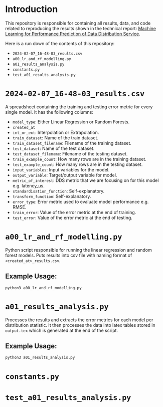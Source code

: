 # Introduction

This repository is responsible for containing all results, data, and code related to reproducing the results shown in the technical report: [Machine Learning for Performance Prediction of Data Distribution Service](https://openaccess.city.ac.uk/id/eprint/31554/).

Here is a run down of the contents of this repository:
- `2024-02-07_16-48-03_results.csv`
- `a00_lr_and_rf_modelling.py`
- `a01_results_analysis.py`
- `constants.py`
- `test_a01_results_analysis.py`

# `2024-02-07_16-48-03_results.csv`
A spreadsheet containing the training and testing error metric for every single model. It has the following columns:
- `model_type`: Either Linear Regression or Random Forests. 
- `created_at`
- `int_or_ext`: Interpolation or Extrapolation.
- `train_dataset`: Name of the train dataset.
- `train_dataset_filename`: Filename of the training dataset.
- `test_dataset`: Name of the test dataset.
- `test_dataset_filename`: Filename of the testing dataset.
- `train_example_count`: How many rows are in the training dataset.
- `test_example_count`: How many rows are in the testing dataset.
- `input_variables`: Input variables for the model.
- `output_variable`: Target/output variable for model.
- `metric_of_interest`: DDS metric that we are focusing on for this model e.g. latency_us.
- `standardisation_function`: Self-explanatory.
- `transform_function`: Self-explanatory.
- `error_type`: Error metric used to evaluate model performance e.g. RMSE.
- `train_error`: Value of the error metric at the end of training.
- `test_error`: Value of the error metric at the end of testing.

# `a00_lr_and_rf_modelling.py`
Python script responsible for running the linear regression and random forest models. Puts results into csv file with naming format of `<created_at>_results.csv`.

## Example Usage:
`python3 a00_lr_and_rf_modelling.py`

# `a01_results_analysis.py`
Processes the results and extracts the error metrics for each model per distribution statistic. It then processes the data into latex tables stored in `output.tex` which is generated at the end of the script. 

## Example Usage:
`python3 a01_results_analysis.py`

# `constants.py`

# `test_a01_results_analysis.py`
